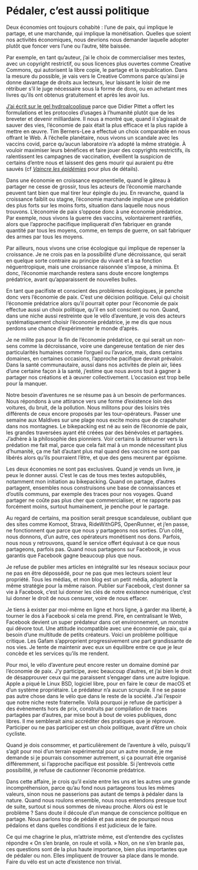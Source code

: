 # Pédaler, c’est aussi politique

Deux économies ont toujours cohabité : l’une de paix, qui implique le partage, et une marchande, qui implique la monétisation. Quelles que soient nos activités économiques, nous devrions nous demander laquelle adopter plutôt que foncer vers l’une ou l’autre, tête baissée.<span id="more-59092"></span>

Par exemple, en tant qu’auteur, j’ai le choix de commercialiser mes textes, avec un copyright restrictif, ou sous licences plus ouvertes comme Creative Commons, qui autorisent la libre copie, le partage et la republication. Dans la mesure du possible, je vais vers le Creative Commons parce qu’ainsi je donne davantage de droits aux lecteurs, leur laissant le loisir de me rétribuer s’il le juge nécessaire sous la forme de dons, ou en achetant mes livres qu’ils ont obtenus gratuitement et après les avoir lus.

[J’ai écrit sur le gel hydroalcoolique](https://tcrouzet.com/le-geste-qui-sauve/) parce que Didier Pittet a offert les formulations et les protocoles d’usages à l’humanité plutôt que de les breveter et devenir milliardaire. Il nous a montré que, quand il s’agissait de sauver des vies, l’économie de paix était la plus efficace et la plus rapide à mettre en œuvre. Tim Berners-Lee a effectué un choix comparable en nous offrant le Web. À l’échelle planétaire, nous vivons un scandale avec les vaccins covid, parce qu’aucun laboratoire n’a adopté la même stratégie. À vouloir maximiser leurs bénéfices et faire jouer des copyrights restrictifs, ils ralentissent les campagnes de vaccination, éveillent la suspicion de certains d’entre nous et laissent des gens mourir qui auraient pu être sauvés (cf [*Vaincre les épidémies*](https://tcrouzet.com/vaincre-les-epidemies/) pour plus de détails).

Dans une économie en croissance exponentielle, quand le gâteau à partager ne cesse de grossir, tous les acteurs de l’économie marchande peuvent tant bien que mal tirer leur épingle du jeu. En revanche, quand la croissance faiblit ou stagne, l’économie marchande implique une prédation des plus forts sur les moins forts, situation dans laquelle nous nous trouvons. L’économie de paix s’oppose donc à une économie prédatrice. Par exemple, nous vivons la guerre des vaccins, volontairement raréfiés, alors que l’approche pacifique impliquerait d’en fabriquer en grande quantité par tous les moyens, comme, en temps de guerre, on sait fabriquer des armes par tous les moyens.

Par ailleurs, nous vivons une crise écologique qui implique de repenser la croissance. Je ne crois pas en la possibilité d’une décroissance, qui serait en quelque sorte contraire au principe du vivant et à sa fonction néguentropique, mais une croissance raisonnée s’impose, à minima. Et donc, l’économie marchande restera sans doute encore longtemps prédatrice, avant qu’apparaissent de nouvelles bulles.

En tant que pacifiste et conscient des problèmes écologiques, je penche donc vers l’économie de paix. C’est une décision politique. Celui qui choisit l’économie prédatrice alors qu’il pourrait opter pour l’économie de paix effectue aussi un choix politique, qu’il en soit conscient ou non. Quand, dans une niche aussi restreinte que le vélo d’aventure, je vois des acteurs systématiquement choisir l’économie prédatrice, je me dis que nous perdons une chance d’expérimenter le monde d’après.

Je ne milite pas pour la fin de l’économie prédatrice, ce qui serait un non-sens comme la décroissance, voire une dangereuse tentation de nier des particularités humaines comme l’orgueil ou l’avarice, mais, dans certains domaines, en certaines occasions, l’approche pacifique devrait prévaloir. Dans la santé communautaire, aussi dans nos activités de plein air, liées d’une certaine façon à la santé, j’estime que nous avons tout à gagner à partager nos créations et à œuvrer collectivement. L’occasion est trop belle pour la manquer.

Notre besoin d’aventures ne se résume pas à un besoin de performances. Nous répondons à une attirance vers une forme d’existence loin des voitures, du bruit, de la pollution. Nous militons pour des loisirs très différents de ceux encore proposés par les tour-opérateurs. Passer une semaine aux Maldives sur une plage nous excite moins que de crapahuter dans nos montagnes. Le bikepacking est né au sein de l’économie de paix, les grandes traversées ayant été créées par des bénévoles et partagées. J’adhère à la philosophie des pionniers. Voir certains la détourner vers la prédation me fait mal, parce que cela fait mal à un monde nécessitant plus d’humanité, ça me fait d’autant plus mal quand des vaccins ne sont pas libérés alors qu’ils pourraient l’être, et que des gens meurent par égoïsme.

Les deux économies ne sont pas exclusives. Quand je vends un livre, je peux le donner aussi. C’est le cas de tous mes textes autopubliés, notamment mon initiation au bikepacking. Quand on partage, d’autres partagent, ensembles nous construisons une base de connaissances et d’outils communs, par exemple des traces pour nos voyages. Quand partager ne coûte pas plus cher que commercialiser, et ne rapporte pas forcément moins, surtout humainement, je penche pour le partage.

Au regard de certains, ma position serait presque scandaleuse, oubliant que des sites comme Komoot, Strava, RideWithGPS, OpenRunner, et j’en passe, ne fonctionnent que parce que nous y partageons nos sorties. D’un côté, nous donnons, d’un autre, ces opérateurs monétisent nos dons. Parfois, nous nous y retrouvons, quand le service offert équivaut à ce que nous partageons, parfois pas. Quand nous partageons sur Facebook, je vous garantis que Facebook gagne beaucoup plus que nous.

Je refuse de publier mes articles en intégralité sur les réseaux sociaux pour ne pas en être dépossédé, pour ne pas que mes lecteurs soient leur propriété. Tous les médias, et mon blog est un petit média, adoptent la même stratégie pour la même raison. Publier sur Facebook, c’est donner sa vie à Facebook, c’est lui donner les clés de notre existence numérique, c’est lui donner le droit de nous censurer, voire de nous effacer.

Je tiens à exister par moi-même en ligne et hors ligne, à garder ma liberté, à tourner le dos à Facebook si cela me prend. Pire, en centralisant le Web, Facebook devient un super prédateur dans cet environnement, un monstre qui dévore tout. Une attitude incompatible avec une économie de paix, qui a besoin d’une multitude de petits créateurs. Voici un problème politique critique. Les Gafam s’approprient progressivement une part grandissante de nos vies. Je tente de maintenir avec eux un équilibre entre ce que je leur concède et les services qu’ils me rendent.

Pour moi, le vélo d’aventure peut encore rester un domaine dominé par l’économie de paix. J’y participe, avec beaucoup d’autres, et j’ai bien le droit de désapprouver ceux qui me paraissent s’engager dans une autre logique. Apple a piqué le Linux BSD, logiciel libre, pour en faire le cœur de macOS et d’un système propriétaire. Le prédateur n’a aucun scrupule. Il ne se passe pas autre chose dans le vélo que dans le reste de la société. J’ai l’espoir que notre niche reste fraternelle. Voilà pourquoi je refuse de participer à des évènements hors de prix, construits par compilation de traces partagées par d’autres, par mise bout à bout de voies publiques, donc libres. Il me semblerait ainsi accréditer des pratiques que je réprouve. Participer ou ne pas participer est un choix politique, avant d’être un choix cycliste.

Quand je dois consommer, et particulièrement de l’aventure à vélo, puisqu’il s’agit pour moi d’un terrain expérimental pour un autre monde, je me demande si je pourrais consommer autrement, si ça pourrait être organisé différemment, si l’approche pacifique est possible. Si j’entrevois cette possibilité, je refuse de cautionner l’économie prédatrice.

Dans cette affaire, je crois qu’il existe entre les uns et les autres une grande incompréhension, parce qu’au fond nous partageons tous les mêmes valeurs, sinon nous ne passerions pas autant de temps à pédaler dans la nature. Quand nous roulons ensemble, nous nous entendons presque tout de suite, surtout si nous sommes de niveau proche. Alors où est le problème ? Sans doute il découle d’un manque de conscience politique en partage. Nous parlons trop de pédale et pas assez de pourquoi nous pédalons et dans quelles conditions il est judicieux de le faire.

Ce qui me chagrine le plus, m’attriste même, est d’entendre des cyclistes répondre « On s’en branle, on roule et voilà. » Non, on ne s’en branle pas, ces questions sont de la plus haute importance, bien plus importantes que de pédaler ou non. Elles impliquent de trouver sa place dans le monde. Faire du vélo est un acte d’existence non trivial.